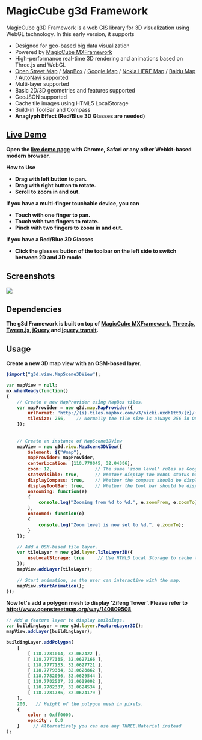 # MagicCube g3d Framework
MagicCube g3D Framework is a web GIS library for 3D visualization using WebGL technology. In this early version, it supports
* Designed for geo-based big data visualization
* Powered by [MagicCube MXFramework](https://github.com/MagicCube/mxframework-core)
* High-performance real-time 3D rendering and animations based on Three.js and WebGL
* [Open Street Map](http://www.openstreetmap.org/) / [MapBox](http://www.mapbox.com) / [Google Map](https://maps.google.com/) / [Nokia HERE Map](http://here.com/) / [Baidu Map](http://map.baidu.com/) / [AutoNavi](http://www.autonavi.com/) supported
* Multi-layer supported
* Basic 2D/3D geometries and features supported
* GeoJSON supported
* Cache tile images using HTML5 LocalStorage
* Build-in ToolBar and Compass
* <b>Anaglyph Effect (Red/Blue 3D Glasses are needed)<b>

## [Live Demo](http://magiccube.github.io/g3d/)

Open the [live demo page](http://magiccube.github.io/g3d/) with Chrome, Safari or any other Webkit-based modern browser.

<b>How to Use</b>
* Drag with left button to pan.
* Drag with right button to rotate.
* Scroll to zoom in and out.

<b>If you have a multi-finger touchable device, you can</b>
* Touch with one finger to pan.
* Touch with two fingers to rotate.
* Pinch with two fingers to zoom in and out.

<b>If you have a Red/Blue 3D Glasses</b>
* Click the glasses button of the toolbar on the left side to switch between 2D and 3D mode.

## Screenshots
![](https://raw.githubusercontent.com/MagicCube/g3d/master/screenshots/index.png)

## Dependencies
The g3d Framework is built on top of [MagicCube MXFramework](https://github.com/MagicCube/mxframework-core), [Three.js](threejs.org/), [Tween.js](https://github.com/sole/tween.js), [jQuery](http://jquery.com) and [jquery.transit](https://github.com/rstacruz/jquery.transit).

## Usage
Create a new 3D map view with an OSM-based layer.
```javascript
$import("g3d.view.MapScene3DView");

var mapView = null;
mx.whenReady(function()
{
    // Create a new MapProvider using MapBox tiles.
    var mapProvider = new g3d.map.MapProvider({
        urlFormat: "http://{s}.tiles.mapbox.com/v3/nicki.uxdh1tt9/{z}/{x}/{y}.png32",
        tileSize: 256,    // Normally the tile size is always 256 in OSM and Google
    });
    
    
    // Create an instance of MapScene3DView
    mapView = new g3d.view.MapScene3DView({
        $element: $("#map"),
        mapProvider: mapProvider,
        centerLocation: [118.778845, 32.04386],
        zoom: 12,                // The same 'zoom level' rules as Google Map.
        statsVisible: true,      // Whether display the WebGL status bar.
        displayCompass: true,    // Whether the compass should be displayed.
        displayToolBar: true,    // Whether the tool bar should be displayed.
        onzooming: function(e)
        {
            console.log("Zooming from %d to %d.", e.zoomFrom, e.zoomTo);
        },
        onzoomed: function(e)
        {
            console.log("Zoom level is now set to %d.", e.zoomTo);
        }
    });

    // Add a OSM-based tile layer.
    var tileLayer = new g3d.layer.TileLayer3D({
        useLocalStorage: true     // Use HTML5 Local Storage to cache the tiles.
    });
    mapView.addLayer(tileLayer);
    
    // Start animation, so the user can interactive with the map.
    mapView.startAnimation();
});
```


Now let's add a polygon mesh to display 'Zifeng Tower'.
Please refer to http://www.openstreetmap.org/way/140809508
```javascript
// Add a feature layer to diaplay buildings.
var buildingLayer = new g3d.layer.FeatureLayer3D();
mapView.addLayer(buildingLayer);

buildingLayer.addPolygon(
    [
        [ 118.7781014, 32.062422 ],
        [ 118.7777385, 32.0627166 ],
        [ 118.7777183, 32.0627721 ],
        [ 118.7779384, 32.0628862 ],
        [ 118.7782096, 32.0629544 ],
        [ 118.7782587, 32.0629002 ],
        [ 118.7782337, 32.0624534 ],
        [ 118.7781786, 32.0624179 ]
    ],
    200,   // Height of the polygon mesh in pixels.
    {
        color : 0xff0000,
        opacity : 0.8
    }     // Alternatively you can use any THREE.Material instead
);
```

